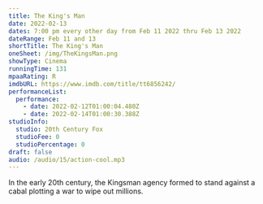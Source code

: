 ```yaml
---
title: The King's Man
date: 2022-02-13
dates: 7:00 pm every other day from Feb 11 2022 thru Feb 13 2022
dateRange: Feb 11 and 13
shortTitle: The King's Man
oneSheet: /img/TheKingsMan.png
showType: Cinema
runningTime: 131
mpaaRating: R
imdbURL: https://www.imdb.com/title/tt6856242/
performanceList:
  performance:
    - date: 2022-02-12T01:00:04.480Z
    - date: 2022-02-14T01:00:30.388Z
studioInfo:
  studio: 20th Century Fox
  studioFee: 0
  studioPercentage: 0
draft: false
audio: /audio/15/action-cool.mp3
---
```

In the early 20th century, the Kingsman agency formed to stand against a cabal plotting a war to wipe out millions.
